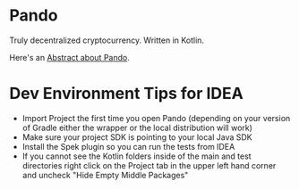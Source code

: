 # Pando

Truly decentralized cryptocurrency.  Written in Kotlin.

Here's an [Abstract about Pando](doc/abstract.md).



# Dev Environment Tips for IDEA

* Import Project the first time you open Pando (depending on your version of Gradle either the wrapper or the local distribution will work)
* Make sure your project SDK is pointing to your local Java SDK 
* Install the Spek plugin so you can run the tests from IDEA
* If you cannot see the Kotlin folders inside of the main and test directories right click on the Project tab in the upper left hand corner and uncheck "Hide Empty Middle Packages"
